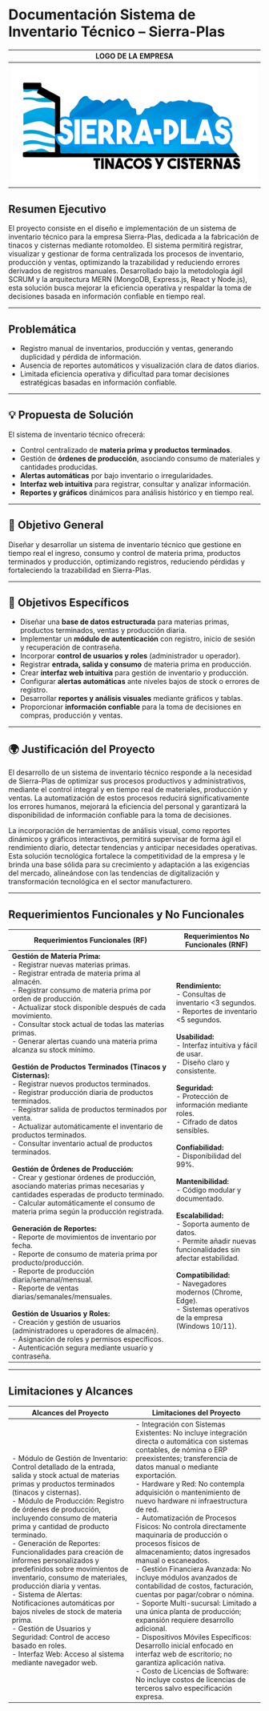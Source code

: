 # Documentación Sistema de Inventario Técnico – Sierra-Plas

|**LOGO DE LA EMPRESA** |
|------------------------|
|![](/logos/SierraPlas.png)|

## Resumen Ejecutivo
El proyecto consiste en el diseño e implementación de un sistema de inventario técnico para la empresa Sierra-Plas, dedicada a la fabricación de tinacos y cisternas mediante rotomoldeo. El sistema permitirá registrar, visualizar y gestionar de forma centralizada los procesos de inventario, producción y ventas, optimizando la trazabilidad y reduciendo errores derivados de registros manuales. Desarrollado bajo la metodología ágil SCRUM y la arquitectura MERN (MongoDB, Express.js, React y Node.js), esta solución busca mejorar la eficiencia operativa y respaldar la toma de decisiones basada en información confiable en tiempo real.

---

## Problemática
- Registro manual de inventarios, producción y ventas, generando duplicidad y pérdida de información.  
- Ausencia de reportes automáticos y visualización clara de datos diarios.  
- Limitada eficiencia operativa y dificultad para tomar decisiones estratégicas basadas en información confiable.  

---

## 💡 Propuesta de Solución
El sistema de inventario técnico ofrecerá:  
- Control centralizado de **materia prima y productos terminados**.  
- Gestión de **órdenes de producción**, asociando consumo de materiales y cantidades producidas.  
- **Alertas automáticas** por bajo inventario o irregularidades.  
- **Interfaz web intuitiva** para registrar, consultar y analizar información.  
- **Reportes y gráficos** dinámicos para análisis histórico y en tiempo real.  

---

## 🎯 Objetivo General
Diseñar y desarrollar un sistema de inventario técnico que gestione en tiempo real el ingreso, consumo y control de materia prima, productos terminados y producción, optimizando registros, reduciendo pérdidas y fortaleciendo la trazabilidad en Sierra-Plas.

---

## 📌 Objetivos Específicos
- Diseñar una **base de datos estructurada** para materias primas, productos terminados, ventas y producción diaria.  
- Implementar un **módulo de autenticación** con registro, inicio de sesión y recuperación de contraseña.  
- Incorporar **control de usuarios y roles** (administrador u operador).  
- Registrar **entrada, salida y consumo** de materia prima en producción.  
- Crear **interfaz web intuitiva** para gestión de inventario y producción.  
- Configurar **alertas automáticas** ante niveles bajos de stock o errores de registro.  
- Desarrollar **reportes y análisis visuales** mediante gráficos y tablas.  
- Proporcionar **información confiable** para la toma de decisiones en compras, producción y ventas.  

---

## 🌍 Justificación del Proyecto
El desarrollo de un sistema de inventario técnico responde a la necesidad de Sierra-Plas de optimizar sus procesos productivos y administrativos, mediante el control integral y en tiempo real de materiales, producción y ventas. La automatización de estos procesos reducirá significativamente los errores humanos, mejorará la eficiencia del personal y garantizará la disponibilidad de información confiable para la toma de decisiones.  

La incorporación de herramientas de análisis visual, como reportes dinámicos y gráficos interactivos, permitirá supervisar de forma ágil el rendimiento diario, detectar tendencias y anticipar necesidades operativas. Esta solución tecnológica fortalece la competitividad de la empresa y le brinda una base sólida para su crecimiento y adaptación a las exigencias del mercado, alineándose con las tendencias de digitalización y transformación tecnológica en el sector manufacturero.

---

## Requerimientos Funcionales y No Funcionales

| **Requerimientos Funcionales (RF)** | **Requerimientos No Funcionales (RNF)** |
|------------------------------------|----------------------------------------|
| **Gestión de Materia Prima:**<br>- Registrar nuevas materias primas.<br>- Registrar entrada de materia prima al almacén.<br>- Registrar consumo de materia prima por orden de producción.<br>- Actualizar stock disponible después de cada movimiento.<br>- Consultar stock actual de todas las materias primas.<br>- Generar alertas cuando una materia prima alcanza su stock mínimo.<br><br>**Gestión de Productos Terminados (Tinacos y Cisternas):**<br>- Registrar nuevos productos terminados.<br>- Registrar producción diaria de productos terminados.<br>- Registrar salida de productos terminados por venta.<br>- Actualizar automáticamente el inventario de productos terminados.<br>- Consultar inventario actual de productos terminados.<br><br>**Gestión de Órdenes de Producción:**<br>- Crear y gestionar órdenes de producción, asociando materias primas necesarias y cantidades esperadas de producto terminado.<br>- Calcular automáticamente el consumo de materia prima según la producción registrada.<br><br>**Generación de Reportes:**<br>- Reporte de movimientos de inventario por fecha.<br>- Reporte de consumo de materia prima por producto/producción.<br>- Reporte de producción diaria/semanal/mensual.<br>- Reporte de ventas diarias/semanales/mensuales.<br><br>**Gestión de Usuarios y Roles:**<br>- Creación y gestión de usuarios (administradores u operadores de almacén).<br>- Asignación de roles y permisos específicos.<br>- Autenticación segura mediante usuario y contraseña. | **Rendimiento:**<br>- Consultas de inventario <3 segundos.<br>- Reportes de inventario <5 segundos.<br><br>**Usabilidad:**<br>- Interfaz intuitiva y fácil de usar.<br>- Diseño claro y consistente.<br><br>**Seguridad:**<br>- Protección de información mediante roles.<br>- Cifrado de datos sensibles.<br><br>**Confiabilidad:**<br>- Disponibilidad del 99%.<br><br>**Mantenibilidad:**<br>- Código modular y documentado.<br><br>**Escalabilidad:**<br>- Soporta aumento de datos.<br>- Permite añadir nuevas funcionalidades sin afectar estabilidad.<br><br>**Compatibilidad:**<br>- Navegadores modernos (Chrome, Edge).<br>- Sistemas operativos de la empresa (Windows 10/11). |

---

## Limitaciones y Alcances

| **Alcances del Proyecto** | **Limitaciones del Proyecto** |
|---------------------------|------------------------------|
| - Módulo de Gestión de Inventario: Control detallado de la entrada, salida y stock actual de materias primas y productos terminados (tinacos y cisternas).<br>- Módulo de Producción: Registro de órdenes de producción, incluyendo consumo de materia prima y cantidad de producto terminado.<br>- Generación de Reportes: Funcionalidades para creación de informes personalizados y predefinidos sobre movimientos de inventario, consumo de materiales, producción diaria y ventas.<br>- Sistema de Alertas: Notificaciones automáticas por bajos niveles de stock de materia prima.<br>- Gestión de Usuarios y Seguridad: Control de acceso basado en roles.<br>- Interfaz Web: Acceso al sistema mediante navegador web. | - Integración con Sistemas Existentes: No incluye integración directa o automática con sistemas contables, de nómina o ERP preexistentes; transferencia de datos manual o mediante exportación.<br>- Hardware y Red: No contempla adquisición o mantenimiento de nuevo hardware ni infraestructura de red.<br>- Automatización de Procesos Físicos: No controla directamente maquinaria de producción o procesos físicos de almacenamiento; datos ingresados manual o escaneados.<br>- Gestión Financiera Avanzada: No incluye módulos avanzados de contabilidad de costos, facturación, cuentas por pagar/cobrar o nómina.<br>- Soporte Multi-sucursal: Limitado a una única planta de producción; expansión requiere desarrollo adicional.<br>- Dispositivos Móviles Específicos: Desarrollo inicial enfocado en interfaz web de escritorio; no garantiza aplicación nativa.<br>- Costo de Licencias de Software: No incluye costos de licencias de terceros salvo especificación expresa. |
